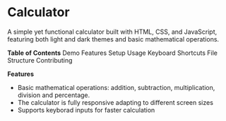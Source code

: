 # Calculator
A simple yet functional calculator built with HTML, CSS, and JavaScript, featuring both light and dark themes and basic mathematical operations.

**Table of Contents**
Demo
Features
Setup
Usage
Keyboard Shortcuts
File Structure
Contributing

**Features**
- Basic mathematical operations: addition, subtraction, multiplication, division and percentage.
- The calculator is fully responsive adapting to different screen sizes
- Supports keyborad inputs for faster calculation

